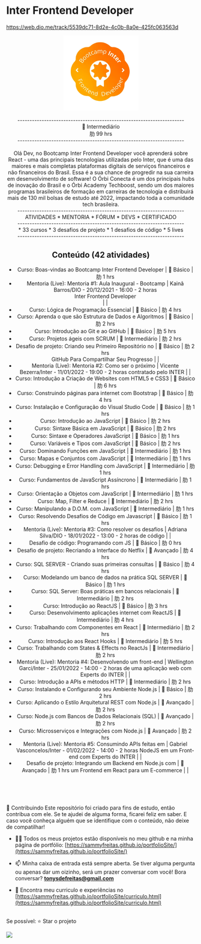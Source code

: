 # Inter Frontend Developer
https://web.dio.me/track/5539dc71-8d2e-4c0b-8a0e-425fc063563d
<div align="center">
	<img src="badge.webp" alt="Bootcamp Logo" style="width: 200px" /> 

---------------------------------------------------------------------<br>
 Intermediário<br>
肋 99 hrs<br>
---------------------------------------------------------------------<br>
<br>Olá Dev, no Bootcamp Inter Frontend Developer você aprenderá sobre React - uma das principais tecnologias utilizadas pelo Inter, que é uma das maiores e mais completas plataformas digitais de serviços financeiros e não financeiros do Brasil. Essa é a sua chance de progredir na sua carreira em desenvolvimento de software! O Órbi Conecta é um dos principais hubs de inovação do Brasil e o Órbi Academy Techboost, sendo um dos maiores programas brasileiros de formação em carreiras de tecnologia e distribuirá mais de 130 mil bolsas de estudo até 2022, impactando toda a comunidade tech brasileira.<br>
---------------------------------------------------------------------<br>
	ATIVIDADES * MENTORIA * FÓRUM * DEVS * CERTIFICADO<br>
---------------------------------------------------------------------<br>
	* 33 cursos * 3 desafios de projeto * 1 desafios de código * 5 lives<br>
---------------------------------------------------------------------<br>
## Conteúdo (42 atividades)
* Curso: Boas-vindas ao Bootcamp Inter Frontend Developer 	|  Básico 			| 肋 1 hrs<br>
* Mentoria (Live): Mentoria #1: Aula Inaugural - Bootcamp 	| Kainã Barros/DIO - 20/12/2021 - 16:00 - 2 horas<br>
  Inter Frontend Developer <br>									|					|
* Curso: Lógica de Programação Essencial 					|  Básico 			| 肋 4 hrs<br>
* Curso: Aprenda o que são Estrutura de Dados e Algoritmos 	|  Básico 			| 肋 2 hrs<br>
* Curso: Introdução ao Git e ao GitHub 						|  Básico 			| 肋 5 hrs<br>
* Curso: Projetos ágeis com SCRUM 							|  Intermediário 	| 肋 2 hrs<br>
* Desafio de projeto: Criando seu Primeiro Repositório no 	|  Básico 			| 肋 2 hrs<br>
  GitHub Para Compartilhar Seu Progresso 					|					|
* Mentoria (Live): Mentoria #2: Como ser o próximo 			| Vicente Bezerra/Inter - 11/01/2022 - 19:00 - 2 horas
  contratado pelo INTER 									|					|
* Curso: Introdução a Criação de Websites com HTML5 e CSS3	|  Básico 			| 肋 6 hrs
* Curso: Construindo páginas para internet com Bootstrap 	|  Básico 			| 肋 4 hrs
* Curso: Instalação e Configuração do Visual Studio Code 	|  Básico 			| 肋 1 hrs
* Curso: Introdução ao JavaScript 							|  Básico 			| 肋 2 hrs
* Curso: Sintaxe Básica em JavaScript 						|  Básico 			| 肋 2 hrs
* Curso: Sintaxe e Operadores JavaScript 					|  Básico 			| 肋 1 hrs
* Curso: Variáveis e Tipos com JavaScript 					|  Básico 			| 肋 2 hrs
* Curso: Dominando Funções em JavaScript 					|  Intermediário	| 肋 1 hrs
* Curso: Mapas e Conjuntos com JavaScript 					|  Intermediário 	| 肋 1 hrs
* Curso: Debugging e Error Handling com JavaScript 			|  Intermediário 	| 肋 1 hrs
* Curso: Fundamentos de JavaScript Assíncrono 				|  Intermediário	| 肋 1 hrs
* Curso: Orientação a Objetos com JavaScript				|  Intermediário	| 肋 1 hrs
* Curso: Map, Filter e Reduce								|  Intermediário	| 肋 2 hrs
* Curso: Manipulando a D.O.M. com JavaScript				|  Intermediário	| 肋 1 hrs
* Curso: Resolvendo Desafios de Código em Javascript		|  Básico			| 肋 1 hrs
* Mentoria (Live): Mentoria #3: Como resolver os desafios 	| Adriana Silva/DIO - 18/01/2022 - 13:00 - 2 horas
  de código													|					|
* Desafio de código: Programando com JS						|  Básico			| 肋 0 hrs
* Desafio de projeto: Recriando a Interface do Netflix		|  Avançado		| 肋 4 hrs
* Curso: SQL SERVER - Criando suas primeiras consultas		|  Básico			| 肋 4 hrs
* Curso: Modelando um banco de dados na prática SQL SERVER	|  Básico			| 肋 1 hrs
* Curso: SQL Server: Boas práticas em bancos relacionais	|  Intermediário	| 肋 2 hrs
* Curso: Introdução ao ReactJS								|  Básico			| 肋 3 hrs
* Curso: Desenvolvimento aplicações internet com ReactJS	|  Intermediário	| 肋 4 hrs
* Curso: Trabalhando com Componentes em React				|  Intermediário	| 肋 2 hrs
* Curso: Introdução aos React Hooks							|  Intermediário	| 肋 5 hrs
* Curso: Trabalhando com States & Effects no ReactJs		|  Intermediário	| 肋 2 hrs
* Mentoria (Live): Mentoria #4: Desenvolvendo um front-end 	| Wellington Garci/Inter - 25/01/2022 - 14:00 - 2 horas
  de uma aplicação web com Experts do INTER					|					|
* Curso: Introdução a APIs e métodos HTTP					|  Intermediário	| 肋 2 hrs
* Curso: Instalando e Configurando seu Ambiente Node.js		|  Básico			| 肋 2 hrs
* Curso: Aplicando o Estilo Arquitetural REST com Node.js	|  Avançado		| 肋 2 hrs
* Curso: Node.js com Bancos de Dados Relacionais (SQL)		|  Avançado		| 肋 2 hrs
* Curso: Microsserviços e Integrações com Node.js			|  Avançado		| 肋 2 hrs
* Mentoria (Live): Mentoria #5: Consumindo APIs feitas em 	| Gabriel Vasconcelos/Inter - 01/02/2022 - 14:00 - 2 horas
  NodeJS em um Front-end com Experts do INTER				|					|
* Desafio de projeto: Integrando um Backend em Node.js com 	|  Avançado		| 肋 1 hrs
  um Frontend em React para um E-commerce					|					|
</div>

<br><br><br><br>
🤝 Contribuindo Este repositório foi criado para fins de estudo, então contribua com ele. Se te ajudei de alguma forma, ficarei feliz em saber. E caso você conheça alguém que se identifique com o conteúdo, não deixe de compatilhar! 

- 👨‍💻 Todos os meus projetos estão disponíveis no meu github e na minha página de portfólio: [https://sammyfreitas.github.io/portfolioSite/](https://sammyfreitas.github.io/portfolioSite/) 

- 📫 Minha caixa de entrada está sempre aberta. Se tiver alguma pergunta ou apenas dar um oizinho, será um prazer conversar com você! Bora conversar? **tonysdefreitas@gmail.com**

- 📄 Encontra meu curriculo e experiências no [https://sammyfreitas.github.io/portfolioSite/curriculo.html](https://sammyfreitas.github.io/portfolioSite/curriculo.html)


<br>Se possível:  ⭐️ Star o projeto

<img src="https://hermes.digitalinnovation.one/certificates/cover/252E4AA1.jpg">
